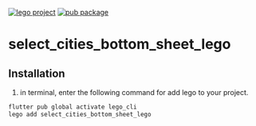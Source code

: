 [![lego project](https://img.shields.io/badge/powered%20by-lego-blue?logo=github)](https://github.com/melodysdreamj/lego)
[![pub package](https://img.shields.io/pub/v/select_cities_bottom_sheet_lego.svg)](https://pub.dartlang.org/packages/select_cities_bottom_sheet_lego)

# select_cities_bottom_sheet_lego

##  Installation
1. in terminal, enter the following command for add lego to your project.
```bash
flutter pub global activate lego_cli
lego add select_cities_bottom_sheet_lego
```
